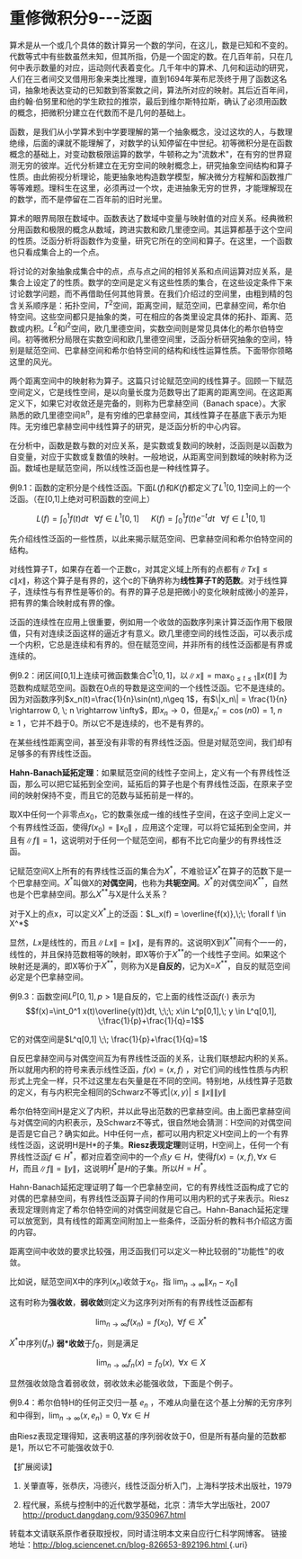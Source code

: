 # 重修微积分9---泛函

算术是从一个或几个具体的数计算另一个数的学问，在这儿，数是已知和不变的。代数等式中有些数虽然未知，但其所指，仍是一个固定的数。在几百年前，只在几何中表示数量的对应，运动则代表着变化。几千年中的算术、几何和运动的研究，人们在三者间交叉借用形象来类比推理，直到1694年莱布尼茨终于用了函数这名词，抽象地表达变动的已知数到答案数之间，算法所对应的映射。其后近百年间，由约翰·伯努里和他的学生欧拉的推崇，最后到维尔斯特拉斯，确认了必须用函数的概念，把微积分建立在代数而不是几何的基础上。

函数，是我们从小学算术到中学要理解的第一个抽象概念，没过这坎的人，与数理绝缘，后面的课就不能理解了，对数学的认知停留在中世纪。初等微积分是在函数概念的基础上，对变动数极限运算的数学，牛顿称之为"流数术"，在有穷的世界窥测无穷的彼岸。近代分析建立在无穷空间的映射概念上，研究抽象空间结构和算子性质。由此俯视分析理论，能更抽象地构造数学模型，解决微分方程解和函数推广等等难题。理科生在这里，必须再过一个坎，走进抽象无穷的世界，才能理解现在的数学，而不是停留在二百年前的旧时光里。

算术的眼界局限在数域中。函数表达了数域中变量与映射值的对应关系。经典微积分用函数和极限的概念从数域，跨进实数和欧几里德空间。其运算都基于这个空间的性质。泛函分析将函数作为变量，研究它所在的空间和算子。在这里，一个函数也只看成集合上的一个点。

将讨论的对象抽象成集合中的点，点与点之间的相邻关系和点间运算对应关系，是集合上设定了的性质。数学的空间是定义有这些性质的集合，在这些设定条件下来讨论数学问题，而不再借助任何其他背景。在我们介绍过的空间里，由粗到精的包含关系顺序是：拓扑空间，$T^2$空间，距离空间，赋范空间，巴拿赫空间，希尔伯特空间。这些空间都只是抽象的类，可在相应的各类里设定具体的拓扑、距离、范数或内积。$L^2$和$l^2$空间，欧几里德空间，实数空间则是常见具体化的希尔伯特空间。初等微积分局限在实数空间和欧几里德空间里，泛函分析研究抽象的空间，特别是赋范空间、巴拿赫空间和希尔伯特空间的结构和线性运算性质。下面带你领略这里的风光。

两个距离空间中的映射称为算子。这篇只讨论赋范空间的线性算子。回顾一下赋范空间定义，它是线性空间，是以向量长度为范数导出了距离的距离空间。在这距离定义下，如果它对收敛还是完备的，则称为巴拿赫空间（Banach
space）。大家熟悉的欧几里德空间$\mathbb{R}^n$，是有穷维的巴拿赫空间，其线性算子在基底下表示为矩阵。无穷维巴拿赫空间中线性算子的研究，是泛函分析的中心内容。

在分析中，函数是数与数的对应关系，是实数或复数间的映射，泛函则是以函数为自变量，对应于实数或复数值的映射。一般地说，从距离空间到数域的映射称为泛函。数域也是赋范空间，所以线性泛函也是一种线性算子。

例9.1：函数的定积分是个线性泛函。下面$L(f)$和$K(f)$都定义了$L^1[0,1]$空间上的一个泛函。（在\[0,1\]上绝对可积函数的空间上）

$$L(f)= \int_0^1f(t)dt \;\;\; \forall f \in L^1[0,1] \;\;\;\;\;\;
    K(f)= \int_0^1f(t)e^{-t}dt \;\;\; \forall f \in L^1[0,1]$$

先介绍线性泛函的一些性质，以此来揭示赋范空间、巴拿赫空间和希尔伯特空间的结构。

对线性算子T，如果存在着一个正数c，对其定义域上所有的点都有$\|Tx\| \leq c\|x\|$，称这个算子是有界的，这个c的下确界称为**线性算子T的范数**。对于线性算子，连续性与有界性是等价的。有界的算子总是把微小的变化映射成微小的差异，把有界的集合映射成有界的像。

泛函的连续性在应用上很重要，例如用一个收敛的函数序列来计算泛函作用下极限值，只有对连续泛函这样的逼近才有意义。欧几里德空间的线性泛函，可以表示成一个内积，它总是连续和有界的。但在赋范空间，并非所有的线性泛函都是有界或连续的。

例9.2：闭区间\[0,1\]上连续可微函数集合$C^1[0,1]$，以$\|x\| = \max_{0\leq t \leq 1} \|x(t)\|$
为范数构成赋范空间。函数在0点的导数是这空间的一个线性泛函。它不是连续的。因为对函数序列$x_n(t)=\frac{1}{n}\sin(nt),n\geq 1$，有$\|x_n\| = \frac{1}{n} \rightarrow 0, \; n \rightarrow \infty$，即$x_n \rightarrow 0$，但是${x_n}'=\cos(n0)=1, \; n \geq 1$
，它并不趋于0。所以它不是连续的，也不是有界的。

在某些线性距离空间，甚至没有非零的有界线性泛函。但是对赋范空间，我们却有足够多的有界线性泛函。

**Hahn-Banach延拓定理**：如果赋范空间的线性子空间上，定义有一个有界线性泛函，那么可以把它延拓到全空间，延拓后的算子也是个有界线性泛函，在原来子空间的映射保持不变，而且它的范数与延拓前是一样的。

取X中任何一个非零点$x_0$，它的数乘张成一维的线性子空间，在这子空间上定义一个有界线性泛函，使得$f(x_0)= \|x_0\|$
，应用这个定理，可以将它延拓到全空间，并且有$\|f\| =1$，这说明对于任何一个赋范空间，都有不比它向量少的有界线性泛函。

记赋范空间X上所有的有界线性泛函的集合为$X^*$，不难验证$X^*$在算子的范数下是一个巴拿赫空间。$X^*$叫做X的**对偶空间**，也称为**共轭空间**。$X^*$的对偶空间$X^{**}$，自然也是个巴拿赫空间。那么$X^{**}$与X是什么关系？

对于X上的点x，可以定义$X^*$上的泛函：$L_x(f) = \overline{f(x)},\;\;  \forall f \in X^*$

显然，$Lx$是线性的，而且$\|Lx\| = \|x\|$，是有界的。这说明X到$X^{**}$间有个一一的，线性的，并且保持范数相等的映射，即X等价于$X^{**}$的一个线性子空间。如果这个映射还是满的，即X等价于$X^{**}$，则称为X是**自反的**，记为X=$X^{**}$，自反的赋范空间必定是个巴拿赫空间。

例9.3：函数空间$L^p[0,1], p>1$是自反的，它上面的线性泛函$f(\cdot)$
表示为
$$f(x)=\int_0^1 x(t)\overline{y(t)}dt, \;\;\; x\in L^p[0,1],\; y \in L^q[0,1], \;\frac{1}{p}+\frac{1}{q}=1$$

它的对偶空间是$L^q[0,1] \;\; \frac{1}{p}+\frac{1}{q}=1$

自反巴拿赫空间与对偶空间互为有界线性泛函的关系，让我们联想起内积的关系。所以就用内积的符号来表示线性泛函，$f(x)=\langle x,f\rangle$
，对它们间的线性性质与内积形式上完全一样，只不过这里左右矢量是在不同的空间。特别地，从线性算子范数的定义，有与内积完全相同的Schwarz不等式$|\langle x,y\rangle |\leq \|x\|\|y\|$

希尔伯特空间H是定义了内积，并以此导出范数的巴拿赫空间。由上面巴拿赫空间与对偶空间的内积表示，及Schwarz不等式，很自然地会猜测：H空间的对偶空间是否是它自己？确实如此。H中任何一点，都可以用内积定义H空间上的一个有界线性泛函，这说明H是H\*的子集。**Riesz表现定理**则证明，H空间上，任何一个有界线性泛函$f\in H^*$，都对应着空间中的一个点$y\in H$，使得$f(x)= \langle x,f\rangle ,\forall x\in H$，而且$\|f\| = \|y\|$，这说明$H^*$是$H$的子集。所以$H=H^*$。

Hahn-Banach延拓定理证明了每一个巴拿赫空间，它的有界线性泛函构成了它的对偶的巴拿赫空间，有界线性泛函算子间的作用可以用内积的式子来表示。Riesz表现定理则肯定了希尔伯特空间的对偶空间就是它自己。Hahn-Banach延拓定理可以放宽到，具有线性的距离空间附加上一些条件，泛函分析的教科书介绍这方面的内容。

距离空间中收敛的要求比较强，用泛函我们可以定义一种比较弱的"功能性"的收敛。

比如说，赋范空间X中的序列$(x_n)$收敛于$x_0$，指
$\lim_{n\rightarrow \infty}\| x_n - x_0 \|$

这有时称为**强收敛**，**弱收敛**则定义为这序列对所有的有界线性泛函都有

$$\lim_{n\rightarrow\infty}f(x_n) = f(x_0),\;\; \forall f \in X^*$$

$X^*$中序列$(f_n)$ **弱\*收敛**于$f_0$，则是满足

$$\lim_{n\rightarrow\infty}f_n(x) = f_0(x),\;\; \forall x \in X$$

显然强收敛隐含着弱收敛，弱收敛未必能强收敛，下面是个例子。

例9.4：希尔伯特H的任何正交归一基 $e_n$
，不难从向量在这个基上分解的无穷序列和中得到，$\lim_{n\rightarrow\infty}\langle x,e_n \rangle =0,\;\forall x\in H$

由Riesz表现定理得知，这表明这基的序列弱收敛于0，但是所有基向量的范数都是1，所以它不可能强收敛于0.

【扩展阅读】

1.  关肇直等，张恭庆，冯德兴，线性泛函分析入门，上海科学技术出版社，1979

2.  程代展，系统与控制中的近代数学基础，北京：清华大学出版社，2007
    <http://product.dangdang.com/9350967.html>

转载本文请联系原作者获取授权，同时请注明本文来自应行仁科学网博客。
链接地址：[http://blog.sciencenet.cn/blog-826653-892196.html ](http://blog.sciencenet.cn/blog-826653-892196.html ){.uri}
